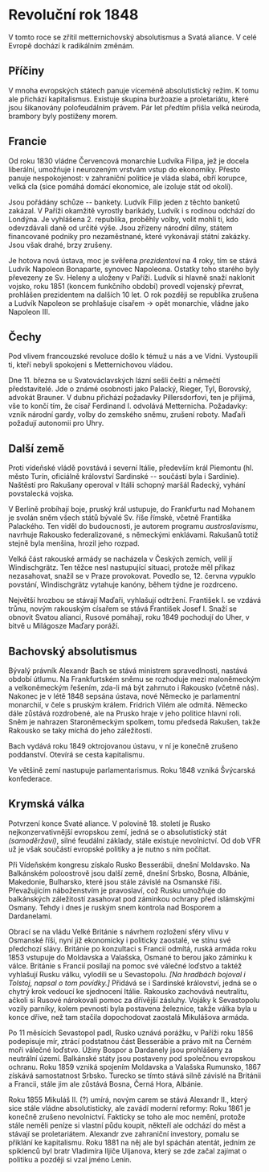 # Revoluční rok 1848

V tomto roce se zřítil metternichovský absolutismus a Svatá aliance. V celé Evropě dochází k radikálním změnám.

## Příčiny

V mnoha evropských státech panuje víceméně absolutistický režim. K tomu ale přichází kapitalismus. Existuje skupina buržoazie a proletariátu, které jsou šikanovány polofeudálním právem. Pár let předtím přišla velká neúroda, brambory byly postiženy morem.

## Francie

Od roku 1830 vládne Červencová monarchie Ludvíka Filipa, jež je docela liberální, umožňuje i neurozeným vrstvám vstup do ekonomiky. Přesto panuje nespokojenost: v zahraniční politice je vláda slabá, obří korupce, velká cla (sice pomáhá domácí ekonomice, ale izoluje stát od okolí).

Jsou pořádány schůze -- bankety. Ludvík Filip jeden z těchto banketů zakázal. V Paříži okamžitě vyrostly barikády, Ludvík i s rodinou odchází do Londýna. Je vyhlášena 2. republika, proběhly volby, volit mohli ti, kdo odevzdávali daně od určité výše. Jsou zřízeny národní dílny, státem financované podniky pro nezaměstnané, které vykonávají státní zakázky. Jsou však drahé, brzy zrušeny. 

Je hotova nová ústava, moc je svěřena *prezidentovi* na 4 roky, tím se stává Ludvík Napoleon Bonaparte, synovec Napoleona. Ostatky toho starého byly převezeny ze Sv. Heleny a uloženy v Paříži. Ludvík si hlavně snaží naklonit vojsko, roku 1851 (koncem funkčního období) provedl vojenský převrat, prohlášen prezidentem na dalších 10 let. O rok později se republika zrušena a Ludvík Napoleon se prohlašuje císařem -> opět monarchie, vládne jako Napoleon III.

## Čechy

Pod vlivem francouzské revoluce došlo k témuž u nás a ve Vídni. Vystoupili ti, kteří nebyli spokojeni s Metternichovou vládou.

Dne 11. března se u Svatováclavských lázní sešli čeští a němečtí představitelé. Jde o známé osobnosti jako Palacký, Rieger, Tyl, Borovský, advokát Brauner. V dubnu přichází požadavky Pillersdorfovi, ten je přijímá, vše to končí tím, že císař Ferdinand I. odvolává Metternicha. Požadavky: vznik národní gardy, volby do zemského sněmu, zrušení roboty. Maďaři požadují autonomii pro Uhry.

## Další země

Proti vídeňské vládě povstává i severní Itálie, především král Piemontu (hl. město Turín, oficiálně království Sardinské -- součástí byla i Sardinie). Naštěstí pro Rakušany operoval v Itálii schopný maršál Radecký, vyhání povstalecká vojska.

V Berlíně probíhají boje, pruský král ustupuje, do Frankfurtu nad Mohanem je svolán sněm všech států bývalé Sv. říše římské, včetně Františka Palackého. Ten viděl do budoucnosti, je autorem programu *austroslavismu*, navrhuje Rakousko federalizované, s německými enklávami. Rakušanů totiž stejně byla menšina, hrozil jeho rozpad.

Velká část rakouské armády se nacházela v Českých zemích, velil jí Windischgrätz. Ten těžce nesl nastupující situaci, protože měl příkaz nezasahovat, snažil se v Praze provokovat. Povedlo se, 12. června vypuklo povstání, Windischgrätz vytahuje kanóny, během týdne je rozdrceno.

Největší hrozbou se stávají Maďaři, vyhlašují odtržení. František I. se vzdává trůnu, novým rakouským císařem se stává František Josef I. Snaží se obnovit Svatou alianci, Rusové pomáhají, roku 1849 pochodují do Uher, v bitvě u Milágosze Maďary poráží.

## Bachovský absolutismus

Bývalý právník Alexandr Bach se stává ministrem spravedlnosti, nastává období útlumu. Na Frankfurtském sněmu se rozhoduje mezi maloněmeckým a velkoněmeckým řešením, zda-li má být zahrnuto i Rakousko (včetně nás). Nakonec je v létě 1848 sepsána ústava, nové Německo je parlamentní monarchií, v čele s pruským králem. Fridrich Vilém ale odmítá. Německo dále zůstává rozdrobené, ale na Prusko hraje v jeho politice hlavní roli. Sněm je nahrazen Staroněmeckým spolkem, tomu předsedá Rakušen, takže Rakousko se taky míchá do jeho záležitostí.

Bach vydává roku 1849 oktrojovanou ústavu, v ní je konečně zrušeno poddanství. Otevírá se cesta kapitalismu.

Ve většině zemí nastupuje parlamentarismus. Roku 1848 vzniká Švýcarská konfederace.

## Krymská válka

Potvrzení konce Svaté aliance. V polovině 18. století je Rusko nejkonzervativnější evropskou zemí, jedná se o absolutistický stát *(samoděržaví)*, silné feudální základy, stále existuje nevolnictví. Od dob VFR už je však součástí evropské politiky a je nutno s ním počítat.

Při Vídeňském kongresu získalo Rusko Besserábii, dnešní Moldavsko. Na Balkánském poloostrově jsou další země, dnešní Srbsko, Bosna, Albánie, Makedonie, Bulharsko, které jsou stále závislé na Osmanské říši. Převažujícím náboženstvím je pravoslaví, což Rusku umožňuje do balkánských záležitostí zasahovat pod záminkou ochrany před islámskými Osmany. Tehdy i dnes je ruským snem kontrola nad Bosporem a Dardanelami.

Obrací se na vládu Velké Británie s návrhem rozložení sféry vlivu v Osmanské říši, nyní již ekonomicky i politicky zaostalé, ve stínu své předchozí slávy. Británie po konzultaci s Francií odmítá, ruská armáda roku 1853 vstupuje do Moldavska a Valašska, Osmané to berou jako záminku k válce. Británie s Francií posílají na pomoc své válečné loďstvo a taktéž vyhlašují Rusku válku, vylodili se u Sevastopolu. *[Na hradbách bojoval i Tolstoj, napsal o tom povídky.]* Přidává se i Sardinské království, jedná se o chytrý krok vedoucí ke sjednocení Itálie. Rakousko zachovává neutralitu, ačkoli si Rusové nárokovali pomoc za dřívější zásluhy. Vojáky k Sevastopolu vozily parníky, kolem pevnosti byla postavena železnice, takže válka byla u konce dříve, než tam stačila dopochodovat zaostalá Mikulášova armáda.

Po 11 měsících Sevastopol padl, Rusko uznává porážku, v Paříži roku 1856 podepisuje mír, ztrácí podstatnou část Besserábie a právo mít na Černém moři válečné loďstvo. Úžiny Bospor a Dardanely jsou prohlášeny za neutrální území. Balkánské státy jsou postaveny pod společnou evropskou ochranu. Roku 1859 vzniká spojením Moldavska a Valašska Rumunsko, 1867 získává samostatnost Srbsko. Turecko se tímto stává silně závislé na Británii a Francii, stále jim ale zůstává Bosna, Černá Hora, Albánie.

Roku 1855 Mikuláš II. (?) umírá, novým carem se stává Alexandr II., který sice stále vládne absolutisticky, ale zavádí moderní reformy: Roku 1861 je konečně zrušeno nevolnictví. Fakticky se toho ale moc nemění, protože stále neměli peníze si vlastní půdu koupit, někteří ale odchází do měst a stávají se proletariátem. Alexandr zve zahraniční investory, pomalu se přiklání ke kapitalismu. Roku 1881 na něj ale byl spáchán atentát, jedním ze spiklenců byl bratr Vladimíra Iljiče Uljanova, který se zde začal zajímat o politiku a později si vzal jméno Lenin.